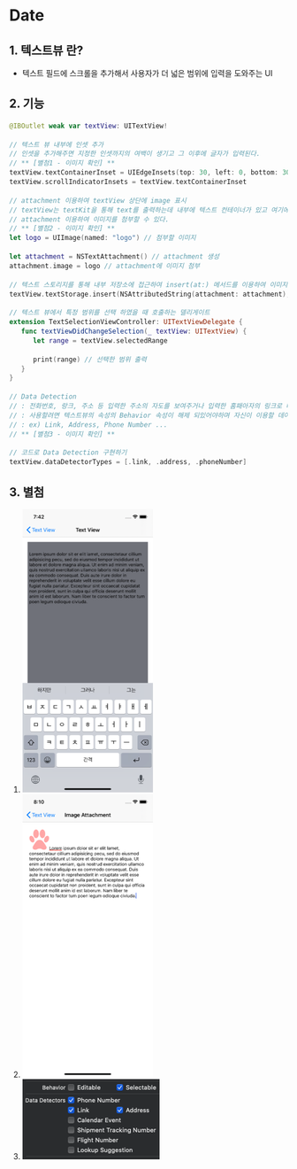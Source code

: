 # Date

## 1. 텍스트뷰 란?
- 텍스트 필드에 스크롤을 추가해서 사용자가 더 넓은 범위에 입력을 도와주는 UI

## 2. 기능
~~~swift
@IBOutlet weak var textView: UITextView!

// 텍스트 뷰 내부에 인셋 추가
// 인셋을 추가해주면 지정한 인셋까지의 여백이 생기고 그 이후에 글자가 입력된다.
// ** [별첨1 - 이미지 확인] **
textView.textContainerInset = UIEdgeInsets(top: 30, left: 0, bottom: 30, right: 0)
textView.scrollIndicatorInsets = textView.textContainerInset
    
// attachment 이용하여 textView 상단에 image 표시
// textView는 textKit을 통해 text를 출력하는데 내부에 텍스트 컨테이너가 있고 여기에 이미지를 추가할 수 있는데
// attachment 이용하여 이미지를 첨부할 수 있다.
// ** [별첨2 - 이미지 확인] **
let logo = UIImage(named: "logo") // 첨부할 이미지

let attachment = NSTextAttachment() // attachment 생성
attachment.image = logo // attachment에 이미지 첨부

// 텍스트 스토리지를 통해 내부 저장소에 접근하여 insert(at:) 메서드를 이용하여 이미지를 저장해준다.
textView.textStorage.insert(NSAttributedString(attachment: attachment), at: 0)
    
// 텍스트 뷰에서 특정 범위를 선택 하였을 때 호출하는 델리게이트
extension TextSelectionViewController: UITextViewDelegate {
   func textViewDidChangeSelection(_ textView: UITextView) {
      let range = textView.selectedRange
      
      print(range) // 선택한 범위 출력
   }
}

// Data Detection
// : 전화번호, 랑크, 주소 등 입력한 주소의 자도를 보여주거나 입력한 홈패아자의 링크로 바로 넘어갈 수 있게 해주는 기능
// : 사용할려면 텍스트뷰의 속성의 Behavior 속성이 해제 되있어야하며 자신이 이용할 데이타 디텍션을 선택해야한다.
// : ex) Link, Address, Phone Number ...
// ** [별첨3 - 이미지 확인] **

// 코드로 Data Detection 구현하기
textView.dataDetectorTypes = [.link, .address, .phoneNumber]
~~~

## 3. 별첨
1. <img src="./image/pic2.png" style="zoom:50%;" />
2. <img src="./image/pic3.png" alt="pic3 style" style="zoom:50%;" />
3. ![pic4](./image/pic4.png)